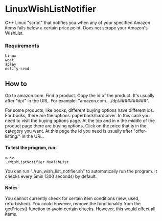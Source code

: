 LinuxWishListNotifier
=====================

C++ Linux "script" that notifies you when any of your specified Amazon items falls below a certain price point. Does not scrape your Amazon's WishList.


### Requirements
	Linux
	wget
	aplay
	notify-send


## How to
Go to amazon.com. Find a product. Copy the id of the product. It's usually
after "dp/" in the URL. For example: "amazon.com..../dp/##########".

For some products, like books, different buying options have different ids. For
books, there are the options: paperback/hardcover. In this case you need to
visit the buying options page. At the top and in n the middle of the product
page there are buying options. Click on the price that is in the category you
want. At this page the id you need is usually after "offer-listing/" in the
URL.


#### To test the program, run:
	make
	./WishListNotifier MyWishList

You can run "./run_wish_list_notifier.sh" to automatically run the program. It checks every 5min
(300 seconds) by default.


#### Notes
You cannot currently check for certain item conditions (new, used,
refurbished). You could however, remove the functionality from the getPrices()
function to avoid certain checks. However, this would effect all items.

